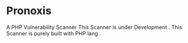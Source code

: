 # Pronoxis
A PHP Vulnerability Scanner
This Scanner is under Development . 
This Scanner is purely built with PHP lang . 
